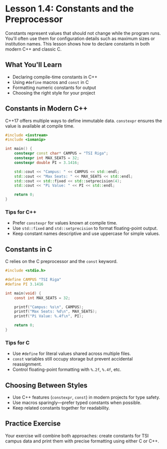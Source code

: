 # Lesson 1.4: Constants and the Preprocessor

Constants represent values that should not change while the program runs. You'll often use them for configuration details such as maximum sizes or institution names. This lesson shows how to declare constants in both modern C++ and classic C.

## What You'll Learn

- Declaring compile-time constants in C++
- Using `#define` macros and `const` in C
- Formatting numeric constants for output
- Choosing the right style for your project

## Constants in Modern C++

C++17 offers multiple ways to define immutable data. `constexpr` ensures the value is available at compile time.

```cpp
#include <iostream>
#include <iomanip>

int main() {
    constexpr const char* CAMPUS = "TSI Riga";
    constexpr int MAX_SEATS = 32;
    constexpr double PI = 3.1416;

    std::cout << "Campus: " << CAMPUS << std::endl;
    std::cout << "Max Seats: " << MAX_SEATS << std::endl;
    std::cout << std::fixed << std::setprecision(4);
    std::cout << "Pi Value: " << PI << std::endl;

    return 0;
}
```

### Tips for C++

- Prefer `constexpr` for values known at compile time.
- Use `std::fixed` and `std::setprecision` to format floating-point output.
- Keep constant names descriptive and use uppercase for simple values.

## Constants in C

C relies on the C preprocessor and the `const` keyword.

```c
#include <stdio.h>

#define CAMPUS "TSI Riga"
#define PI 3.1416

int main(void) {
    const int MAX_SEATS = 32;

    printf("Campus: %s\n", CAMPUS);
    printf("Max Seats: %d\n", MAX_SEATS);
    printf("Pi Value: %.4f\n", PI);

    return 0;
}
```

### Tips for C

- Use `#define` for literal values shared across multiple files.
- `const` variables still occupy storage but prevent accidental reassignment.
- Control floating-point formatting with `%.2f`, `%.4f`, etc.

## Choosing Between Styles

- Use C++ features (`constexpr`, `const`) in modern projects for type safety.
- Use macros sparingly—prefer typed constants when possible.
- Keep related constants together for readability.

## Practice Exercise

Your exercise will combine both approaches: create constants for TSI campus data and print them with precise formatting using either C or C++.
